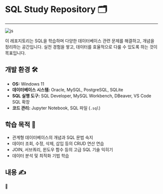 # SQL Study Repository 🗂️
------------------------------------------------------------
![js](https://img.shields.io/badge/-SQL-000?&logo=MySQL&logoColor=4479A1)

이 레포지토리는 SQL을 학습하며 다양한 데이터베이스 관련 문제를 해결하고, 개념을 정리하는 공간입니다. 실전 경험을 쌓고, 데이터를 효율적으로 다룰 수 있도록 하는 것이 목표입니다.

## 개발 환경 🛠️
- **OS:** Windows 11
- **데이터베이스 시스템:** Oracle, MySQL, PostgreSQL, SQLite
- **SQL 실행 도구:** SQL Developer, MySQL Workbench, DBeaver, VS Code SQL 확장
- **코드 관리:** Jupyter Notebook, SQL 파일 (`.sql`)

## 학습 목적 🎯
- 관계형 데이터베이스의 개념과 SQL 문법 숙지
- 데이터 조회, 수정, 삭제, 삽입 등의 CRUD 연산 연습
- JOIN, 서브쿼리, 윈도우 함수 등의 고급 SQL 기술 익히기
- 데이터 분석 및 최적화 기법 학습

## 내용 ✍️
📁

